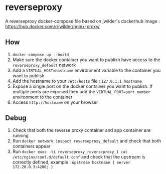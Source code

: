 # reverseproxy
A reverseproxy docker-compose file based on jwilder's dockerhub image : https://hub.docker.com/r/jwilder/nginx-proxy/

## How
1. `docker-compose up --build`
2. Make sure the docker container you want to publish have access to the `reverseproxy_default` network
3. Add a `VIRTUAL_HOST=hostname` environment variable to the container you want to publish
4. Add the hostname to your `/etc/hosts` file : `127.0.1.1 hostname`
5. Expose a single port on the docker container you want to publish. If multiple ports are exposed then add the `VIRTUAL_PORT=port_number` environment to the container
6. Access `http://hostname` on your browser

## Debug
1. Check that both the reverse proxy container and app container are running
2. Run `docker network inspect reverseproxy_default` and check that both containers appear
3. Run `docker exec -ti reverseproxy_reverseproxy_1 cat /etc/nginx/conf.d/default.conf` and check that the upstream is correctly defined, example : `upstream hostname { server 172.20.0.3:4200; }`
